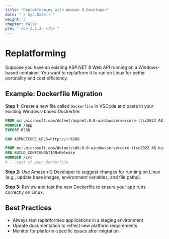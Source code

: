 ```yaml
---
title: "Replatforming with Amazon Q Developer"
date: "`r Sys.Date()`"
weight: 3
chapter: false
pre: " <b> 3.5.2. </b> "
---
```


# Replatforming

Suppose you have an existing ASP.NET 8 Web API running on a Windows-based container. You want to replatform it to run on Linux for better portability and cost efficiency.

## Example: Dockerfile Migration

**Step 1:** Create a new file called `Dockerfile` in VSCode and paste in your existing Windows-based Dockerfile:

```dockerfile
FROM mcr.microsoft.com/dotnet/aspnet:8.0-windowsservercore-ltsc2022 AS base
WORKDIR /app
EXPOSE 6268

ENV ASPNETCORE_URLS=http://+:6268

FROM mcr.microsoft.com/dotnet/sdk:8.0-windowsservercore-ltsc2022 AS build
ARG BUILD_CONFIGURATION=Release
WORKDIR /src
# ...rest of your Dockerfile
```

**Step 2:** Use Amazon Q Developer to suggest changes for running on Linux (e.g., update base images, environment variables, and file paths).

**Step 3:** Review and test the new Dockerfile to ensure your app runs correctly on Linux.

## Best Practices
- Always test replatformed applications in a staging environment
- Update documentation to reflect new platform requirements
- Monitor for platform-specific issues after migration